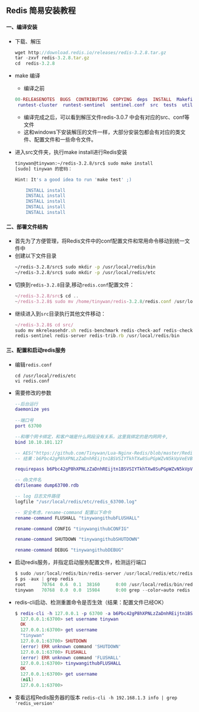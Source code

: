 ## Redis 简易安装教程
#### 一、编译安装
+ 下载、解压   		
    ```javascript
    wget http://download.redis.io/releases/redis-3.2.8.tar.gz
    tar -zxvf redis-3.2.8.tar.gz
    cd  redis-3.2.8
    ```
+ make 编译
    + 编译之前  
    ```lua
    00-RELEASENOTES  BUGS  CONTRIBUTING  COPYING  deps  INSTALL  Makefile  MANIFESTO  README.md  redis.conf  runtest 
     runtest-cluster  runtest-sentinel  sentinel.conf  src  tests  utils
    ```  
    + 编译完成之后，可以看到解压文件redis-3.0.7 中会有对应的src、conf等文件             
    + 这和windows下安装解压的文件一样，大部分安装包都会有对应的类文件、配置文件和一些命令文件。
+ 进入src文件夹，执行make install进行Redis安装

    ```bash
    tinywan@tinywan:~/redis-3.2.8/src$ sudo make install 
    [sudo] tinywan 的密码： 
    
    Hint: It's a good idea to run 'make test' ;)
    
        INSTALL install
        INSTALL install
        INSTALL install
        INSTALL install
        INSTALL install
    ```		
#### 二、部署文件结构
+ 首先为了方便管理，将Redis文件中的conf配置文件和常用命令移动到统一文件中			
+ 创建以下文件目录
    ```bash
    ~/redis-3.2.8/src$ sudo mkdir -p /usr/local/redis/bin
    ~/redis-3.2.8/src$ sudo mkdir -p /usr/local/redis/etc
    ```
+ 切换到`redis-3.2.8`目录,移动`redis.conf`配置文件：
   ```javascript
   ~/redis-3.2.8/src$ cd ..
   ~/redis-3.2.8$ sudo mv /home/tinywan/redis-3.2.8/redis.conf /usr/local/redis/etc
   ```
+ 继续进入到`src`目录执行其他文件移动：
   ```javascript
   ~/redis-3.2.8$ cd src/
   sudo mv mkreleasehdr.sh redis-benchmark redis-check-aof redis-check-rdb redis-cli  
   redis-sentinel redis-server redis-trib.rb /usr/local/redis/bin
   ```
#### 三、配置和启动redis服务
+   编辑`redis.conf`
    ```
    cd /usr/local/redis/etc
    vi redis.conf
    ```
+   需要修改的参数  
    ```lua
    --后台运行
    daemonize yes
           
    --端口号
    port 63700          
    
    --和哪个网卡绑定，和客户端是什么网段没有关系，这里我绑定的是内网网卡,
    bind 10.10.101.127   
    
    -- AES("https://github.com/Tinywan/Lua-Nginx-Redis/blob/master/Redis/redis-install.md") 加密
    -- 结果：b6Pbc42gP8hXPNLzZaDnhREijtn1BSVSIYTkhTXw8SuPGpWZvN5kVpVeEVBdEQDw7M/+EZuDS6FxTOtgD2QrPe6014LPEdv2DY+YSUQZ4cE=
    
    requirepass b6Pbc42gP8hXPNLzZaDnhREijtn1BSVSIYTkhTXw8SuPGpWZvN5kVpVeEVBdEQDw7M/+EZuDS6FxTOtgD2QrPe6014LPEdv2DY+YSUQZ4cE=
    
    -- db文件名
    dbfilename dump63700.rdb
    
    -- log 日志文件路径
    logfile "/usr/local/redis/etc/redis_63700.log"
    
    -- 安全考虑，rename-command 配置以下命令
    rename-command FLUSHALL "tinywangithubFLUSHALL"
    
    rename-command CONFIG "tinywangithubCONFIG"
    
    rename-command SHUTDOWN "tinywangithubSHUTDOWN"
    
    rename-command DEBUG "tinywangithubDEBUG"
    ```
+   启动redis服务，并指定启动服务配置文件，检测运行端口	
    ```java
    $ sudo /usr/local/redis/bin/redis-server /usr/local/redis/etc/redis63700.conf
    $ ps -aux | grep redis
    root      70764  0.6  0.1  38160      0:00 /usr/local/redis/bin/redis-server 127.0.0.1:63700
    tinywan   70768  0.0  0.0  15984      0:00 grep --color=auto redis
    ```
+   redis-cli启动、检测重置命令是否生效（结果：配置文件已经OK）
    ```lua
    $ redis-cli -h 127.0.0.1 -p 63700 -a b6Pbc42gP8hXPNLzZaDnhREijtn1BSVSIYTkhTXw8SuPGpWZvN5kVpVeEVBdEQDw7M/+EZuDS6FxTOtgD2QrPe6014LPEdv2DY+YSUQZ4cE= 
      127.0.0.1:63700> set username tinywan
      OK
      127.0.0.1:63700> get username
      "tinywan"
      127.0.0.1:63700> SHUTDOWN
      (error) ERR unknown command 'SHUTDOWN'
      127.0.0.1:63700> FLUSHALL
      (error) ERR unknown command 'FLUSHALL'
      127.0.0.1:63700> tinywangithubFLUSHALL
      OK
      127.0.0.1:63700> get username
      (nil)
      127.0.0.1:63700>
    ```
+   查看远程Redis服务器的版本 `redis-cli -h 192.168.1.3 info | grep 'redis_version'`










